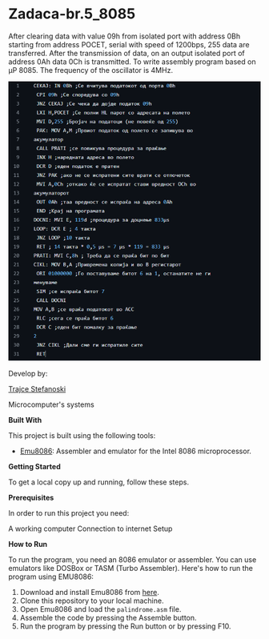 # Zadaca-br.5_8085  

After clearing data with value 09h from isolated port with address 0Bh starting from address POCET, serial with speed of 1200bps, 255 data are transferred. After the transmission of data, on an output isolated port of address 0Ah data 0Ch is transmitted. To write assembly program based on µP 8085. The frequency of the oscillator is 4MHz.



![Screenshot (1)](  https://github.com/TrajceStudent/Zadaca-br.5_8085/blob/main/5.png  )


				
		
Develop by:

[Trajce Stefanoski ](https://github.com/TrajceStudent)

Microcomputer's systems

**Built With**

This project is built using the following tools:

- [Emu8086](https://emu8086-microprocessor-emulator.en.softonic.com/): Assembler and emulator for the Intel 8086 microprocessor.

**Getting Started**

To get a local copy up and running, follow these steps.

**Prerequisites**

In order to run this project you need:

A working computer
Connection to internet
Setup

**How to Run**

To run the program, you need an 8086 emulator or assembler. You can use emulators like DOSBox or TASM (Turbo Assembler). Here's how to run the program using EMU8086:

1. Download and install Emu8086 from [here](https://emu8086-microprocessor-emulator.en.softonic.com/).
2. Clone this repository to your local machine.
3. Open Emu8086 and load the `palindrome.asm` file.
4. Assemble the code by pressing the Assemble button.
5. Run the program by pressing the Run button or by pressing F10.
